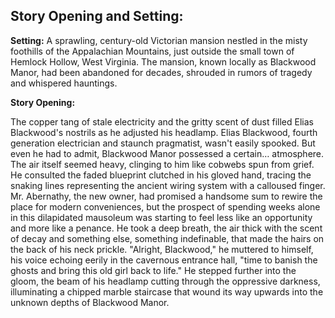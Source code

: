 ## Story Opening and Setting:

**Setting:** A sprawling, century-old Victorian mansion nestled in the misty foothills of the Appalachian Mountains, just outside the small town of Hemlock Hollow, West Virginia. The mansion, known locally as Blackwood Manor, had been abandoned for decades, shrouded in rumors of tragedy and whispered hauntings.

**Story Opening:**

The copper tang of stale electricity and the gritty scent of dust filled Elias Blackwood's nostrils as he adjusted his headlamp. Elias Blackwood, fourth generation electrician and staunch pragmatist, wasn't easily spooked. But even he had to admit, Blackwood Manor possessed a certain… atmosphere. The air itself seemed heavy, clinging to him like cobwebs spun from grief. He consulted the faded blueprint clutched in his gloved hand, tracing the snaking lines representing the ancient wiring system with a calloused finger. Mr. Abernathy, the new owner, had promised a handsome sum to rewire the place for modern conveniences, but the prospect of spending weeks alone in this dilapidated mausoleum was starting to feel less like an opportunity and more like a penance. He took a deep breath, the air thick with the scent of decay and something else, something indefinable, that made the hairs on the back of his neck prickle. "Alright, Blackwood," he muttered to himself, his voice echoing eerily in the cavernous entrance hall, "time to banish the ghosts and bring this old girl back to life." He stepped further into the gloom, the beam of his headlamp cutting through the oppressive darkness, illuminating a chipped marble staircase that wound its way upwards into the unknown depths of Blackwood Manor.
